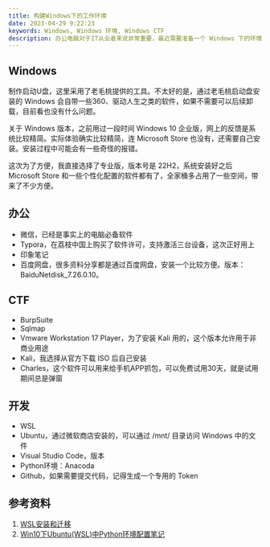 ```yaml
---
title: 构建Windows下的工作环境
date: 2023-04-29 9:22:23
keywords: Windows, Windows 环境, Windows CTF
description: 办公电脑对于IT从业者来说非常重要，最近需要准备一个 Windows 下的环境，本文介绍如何准备 Windows 环境，用于满足日常写作、CTF、代码开发相关工作。
---
```


## Windows
制作启动U盘，这里采用了老毛桃提供的工具。不太好的是，通过老毛桃启动盘安装的 Windows 会自带一些360、驱动人生之类的软件，如果不需要可以后续卸载，目前看也没有什么问题。

关于 Windows 版本，之前用过一段时间 Windows 10 企业版，网上的反馈是系统比较精简。实际体验确实比较精简，连 Microsoft Store 也没有，还需要自己安装。安装过程中可能会有一些奇怪的报错。

这次为了方便，我直接选择了专业版，版本号是 22H2，系统安装好之后 Microsoft Store 和一些个性化配置的软件都有了，全家桶多占用了一些空间，带来了不少方便。

## 办公
* 微信，已经是事实上的电脑必备软件
* Typora，在荔枝中国上购买了软件许可，支持激活三台设备，这次正好用上
* 印象笔记
* 百度网盘，很多资料分享都是通过百度网盘，安装一个比较方便。版本：BaiduNetdisk_7.26.0.10。

## CTF
* BurpSuite
* Sqlmap
* Vmware Workstation 17 Player，为了安装 Kali 用的，这个版本允许用于非商业用途
* Kali，我选择从官方下载 ISO 后自己安装
* Charles，这个软件可以用来给手机APP抓包，可以免费试用30天，就是试用期间总是弹窗

## 开发
* WSL
* Ubuntu，通过微软商店安装的，可以通过 /mnt/ 目录访问 Windows 中的文件
* Visual Studio Code，版本 
* Python环境：Anacoda
* Github，如果需要提交代码，记得生成一个专用的 Token

## 参考资料
1. [WSL安装和迁移](https://wap.sciencenet.cn/blog-3474055-1341445.html?mobile=1)
2. [Win10下Ubuntu(WSL)中Python环境配置笔记](https://zhuanlan.zhihu.com/p/63897033)